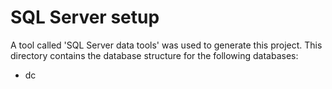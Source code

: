 # SQL Server setup
A tool called 'SQL Server data tools' was used to generate this project. This directory contains the database structure for the following databases:

* dc

